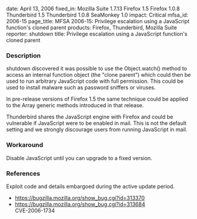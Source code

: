 date: April 13, 2006
fixed_in: Mozilla Suite 1.7.13
          Firefox 1.5
          Firefox 1.0.8
          Thunderbird 1.5
          Thunderbird 1.0.8
          SeaMonkey 1.0
impact: Critical
mfsa_id: 2006-15
page_title: MFSA 2006-15: Privilege escalation using a JavaScript function\'s cloned parent
products: Firefox, Thunderbird, Mozilla Suite
reporter: shutdown
title: Privilege escalation using a JavaScript function's cloned parent

<h3>Description</h3>

<p>shutdown discovered it was possible to use the Object.watch()
method to access an internal function object (the "clone parent")
which could then be used to run arbitrary JavaScript code with
full permission. This could be used to install malware such as
password sniffers or viruses.</p>

<p>In pre-release versions of Firefox 1.5 the same technique could
be applied to the Array generic methods introduced in that release.</p>

<p class="note">Thunderbird shares the JavaScript engine with Firefox
and could be vulnerable if JavaScript were to be enabled in mail. This is not
the default setting and we strongly discourage users from running
JavaScript in mail.</p>

<h3>Workaround</h3>

<p>Disable JavaScript until you can upgrade to a fixed version.</p>

<h3>References</h3>

<p>Exploit code and details embargoed during the active update period.</p>

<ul>
<li><a href="https://bugzilla.mozilla.org/show_bug.cgi?id=313370">
https://bugzilla.mozilla.org/show_bug.cgi?id=313370</a></li>
<li><a href="https://bugzilla.mozilla.org/show_bug.cgi?id=313684">
https://bugzilla.mozilla.org/show_bug.cgi?id=313684</a><br/>
CVE-2006-1734</li>
</ul>



